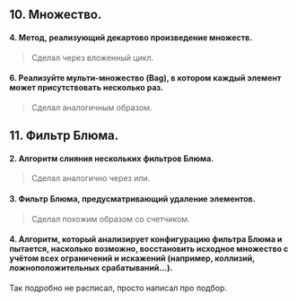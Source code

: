 ## 10. Множество.

#### 4. Метод, реализующий декартово произведение множеств.

> Сделал через вложенный цикл.

#### 6. Реализуйте мульти-множество (Bag), в котором каждый элемент может присутствовать несколько раз.

> Сделал аналогичным образом.

## 11. Фильтр Блюма.

#### 2. Алгоритм слияния нескольких фильтров Блюма.

> Сделал аналогично через или.

####  3. Фильтр Блюма, предусматривающий удаление элементов.

> Сделал похожим образом со счетчиком.

####  4. Алгоритм, который анализирует конфигурацию фильтра Блюма и пытается, насколько возможно, восстановить исходное множество с учётом всех ограничений и искажений (например, коллизий, ложноположительных срабатываний...).

Так подробно не расписал, просто написал про подбор.